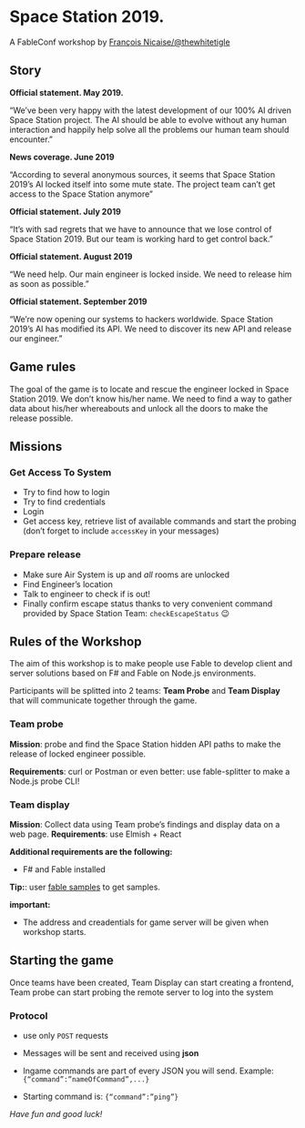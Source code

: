 # Space Station 2019. 
A FableConf workshop by [François Nicaise/@thewhitetigle](https://twitter.com/thewhitetigle)

## Story

**Official statement.  May 2019.**

“We’ve been very happy with the latest development of our 100% AI driven Space Station project. The AI should be able to evolve without any human interaction and happily help solve all the problems our human team should encounter.” 

**News coverage. June 2019**

“According to several anonymous sources, it seems that Space Station 2019’s AI locked itself into some mute state. The project team can’t get access to the Space Station anymore”

**Official statement. July 2019**

“It’s with sad regrets that we have to announce that we lose control of Space Station 2019. But our team is working hard to get control back.”

**Official statement. August 2019**

“We need help. Our main engineer is locked inside. We need to release him as soon as possible.”

**Official statement. September 2019**

“We’re now opening our systems to hackers worldwide. Space Station 2019’s AI has modified its API. We need to discover its new API and release our engineer.”

## Game rules
The goal of the game is to locate and rescue the engineer locked in Space Station 2019. We don’t know his/her name. We need to find a way to gather data about his/her whereabouts and unlock all the doors to make the release possible. 

## Missions

### Get Access To System
  - Try to find how to login
  - Try to find credentials 
  - Login
  - Get access key, retrieve list of available commands and start the probing (don’t forget to include ``accessKey`` in your messages)

### Prepare release
  - Make sure Air System is up and *all* rooms are unlocked
  - Find Engineer’s location
  - Talk to engineer to check if is out!
  - Finally confirm escape status thanks to very convenient command provided by Space Station Team: ``checkEscapeStatus`` :wink:

## Rules of the Workshop 

The aim of this workshop is to make people use Fable to develop client and server solutions based on F# and Fable on Node.js environments.

Participants will be splitted into 2 teams: **Team Probe** and **Team Display** that will communicate together through the game.

### Team probe
**Mission**: probe and find the Space Station hidden API paths to make the release of locked engineer possible. 

**Requirements**: curl or Postman or even better: use fable-splitter to make a Node.js probe CLI!


### Team display
**Mission**: Collect data using Team probe’s findings and display data on a web page.
**Requirements**: use Elmish + React 

**Additional requirements are the following:**
- F# and Fable installed

**Tip:**: user [fable samples](https://github.com/fable-compiler/fable2-samples) to get samples.

**important:** 
  - The address and creadentials for  game server will be given when workshop starts.

## Starting the game

Once teams have been created, Team Display can start creating a frontend, Team probe can start probing the remote server to log into the system

### Protocol

- use only ``POST`` requests
- Messages will be sent and received using **json**
-  Ingame commands are part of every JSON you will send. Example: ``{“command”:”nameOfCommand”,...}``

- Starting command is: ``{“command”:”ping”}``

*Have fun and good luck!* 
